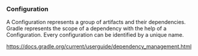 ### Configuration

A Configuration represents a group of artifacts and their dependencies.
Gradle represents the scope of a dependency with the help of a Configuration. 
Every configuration can be identified by a unique name.

https://docs.gradle.org/current/userguide/dependency_management.html
